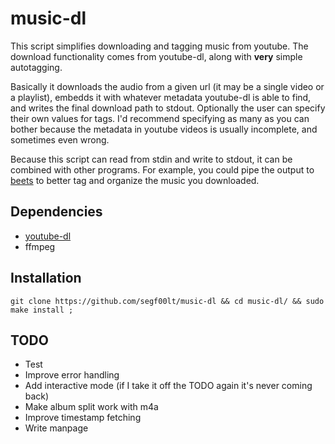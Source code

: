 # music-dl

This script simplifies downloading and tagging music from youtube. The
download functionality comes from youtube-dl, along with **very** simple
autotagging.

Basically it downloads the audio from a given url (it may
be a single video or a playlist), embedds it with whatever metadata
youtube-dl is able to find, and writes the final download path to stdout.
Optionally the user can specify their own values for tags. I'd recommend
specifying as many as you can bother because the metadata in youtube videos is
usually incomplete, and sometimes even wrong.

Because this script can read from stdin and write to stdout, it can be combined
with other programs. For example, you could pipe the output to
[beets](https://beets.io/) to better tag and organize the music you downloaded.

## Dependencies

- [youtube-dl](https://youtube-dl.org/)
- ffmpeg

## Installation

`git clone https://github.com/segf00lt/music-dl && cd music-dl/ && sudo make install ;`

## TODO

- Test
- Improve error handling
- Add interactive mode (if I take it off the TODO again it's never coming back)
- Make album split work with m4a
- Improve timestamp fetching
- Write manpage
